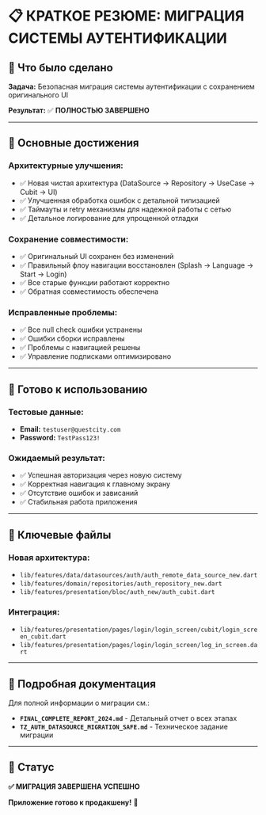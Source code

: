 # 📋 КРАТКОЕ РЕЗЮМЕ: МИГРАЦИЯ СИСТЕМЫ АУТЕНТИФИКАЦИИ

## 🎯 Что было сделано

**Задача:** Безопасная миграция системы аутентификации с сохранением оригинального UI

**Результат:** ✅ **ПОЛНОСТЬЮ ЗАВЕРШЕНО**

---

## 🚀 Основные достижения

### **Архитектурные улучшения:**
- ✅ Новая чистая архитектура (DataSource → Repository → UseCase → Cubit → UI)
- ✅ Улучшенная обработка ошибок с детальной типизацией
- ✅ Таймауты и retry механизмы для надежной работы с сетью
- ✅ Детальное логирование для упрощенной отладки

### **Сохранение совместимости:**
- ✅ Оригинальный UI сохранен без изменений
- ✅ Правильный флоу навигации восстановлен (Splash → Language → Start → Login)
- ✅ Все старые функции работают корректно
- ✅ Обратная совместимость обеспечена

### **Исправленные проблемы:**
- ✅ Все null check ошибки устранены
- ✅ Ошибки сборки исправлены
- ✅ Проблемы с навигацией решены
- ✅ Управление подписками оптимизировано

---

## 🧪 Готово к использованию

### **Тестовые данные:**
- **Email:** `testuser@questcity.com`
- **Password:** `TestPass123!`

### **Ожидаемый результат:**
- ✅ Успешная авторизация через новую систему
- ✅ Корректная навигация к главному экрану
- ✅ Отсутствие ошибок и зависаний
- ✅ Стабильная работа приложения

---

## 📁 Ключевые файлы

### **Новая архитектура:**
- `lib/features/data/datasources/auth/auth_remote_data_source_new.dart`
- `lib/features/domain/repositories/auth_repository_new.dart`
- `lib/features/presentation/bloc/auth_new/auth_cubit.dart`

### **Интеграция:**
- `lib/features/presentation/pages/login/login_screen/cubit/login_screen_cubit.dart`
- `lib/features/presentation/pages/login/login_screen/log_in_screen.dart`

---

## 📖 Подробная документация

Для полной информации о миграции см.:
- **`FINAL_COMPLETE_REPORT_2024.md`** - Детальный отчет о всех этапах
- **`TZ_AUTH_DATASOURCE_MIGRATION_SAFE.md`** - Техническое задание миграции

---

## 🎉 Статус

**✅ МИГРАЦИЯ ЗАВЕРШЕНА УСПЕШНО**

**Приложение готово к продакшену!** 🚀 